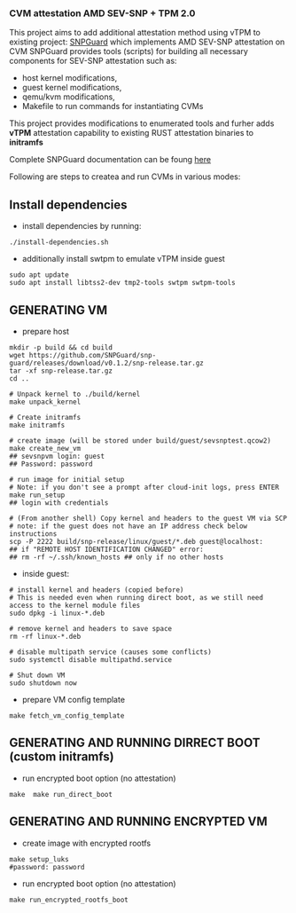 ### CVM attestation AMD SEV-SNP + TPM 2.0
This project aims to add additional attestation method using vTPM to existing project: [SNPGuard](https://github.com/SNPGuard/snp-guard) which implements AMD SEV-SNP attestation on CVM
SNPGuard provides tools (scripts) for building all necessary components for SEV-SNP attestation such as: 
* host kernel modifications, 
* guest kernel modifications, 
* qemu/kvm modifications, 
* Makefile to run commands for instantiating CVMs

This project provides modifications to enumerated tools and furher adds **vTPM** attestation capability to existing RUST attestation binaries to **initramfs**

Complete SNPGuard documentation can be foung [here](https://github.com/SNPGuard/snp-guard/blob/main/README.md)

Following are steps to createa and run CVMs in various modes:

## Install dependencies
* install dependencies by running:
```shell
./install-dependencies.sh
```

* additionally install swtpm to emulate vTPM inside guest
```shell
sudo apt update
sudo apt install libtss2-dev tmp2-tools swtpm swtpm-tools
```

## GENERATING VM
* prepare host
```shell
mkdir -p build && cd build
wget https://github.com/SNPGuard/snp-guard/releases/download/v0.1.2/snp-release.tar.gz
tar -xf snp-release.tar.gz
cd ..

# Unpack kernel to ./build/kernel
make unpack_kernel

# Create initramfs
make initramfs

# create image (will be stored under build/guest/sevsnptest.qcow2)
make create_new_vm
## sevsnpvm login: guest
## Password: password

# run image for initial setup
# Note: if you don't see a prompt after cloud-init logs, press ENTER
make run_setup
## login with credentials

# (From another shell) Copy kernel and headers to the guest VM via SCP
# note: if the guest does not have an IP address check below instructions
scp -P 2222 build/snp-release/linux/guest/*.deb guest@localhost:
## if "REMOTE HOST IDENTIFICATION CHANGED" error:
## rm -rf ~/.ssh/known_hosts ## only if no other hosts 
```

* inside guest: 
```shell
# install kernel and headers (copied before)
# This is needed even when running direct boot, as we still need access to the kernel module files
sudo dpkg -i linux-*.deb

# remove kernel and headers to save space
rm -rf linux-*.deb

# disable multipath service (causes some conflicts)
sudo systemctl disable multipathd.service

# Shut down VM
sudo shutdown now
```

* prepare VM config template
```shell
make fetch_vm_config_template
```


## GENERATING AND RUNNING DIRRECT BOOT (custom initramfs)
* run encrypted boot option (no attestation)
```shell
make  make run_direct_boot
```

## GENERATING AND RUNNING ENCRYPTED VM
* create image with encrypted rootfs
```shell
make setup_luks
#password: password
```

* run encrypted boot option (no attestation)
```shell
make run_encrypted_rootfs_boot
```
